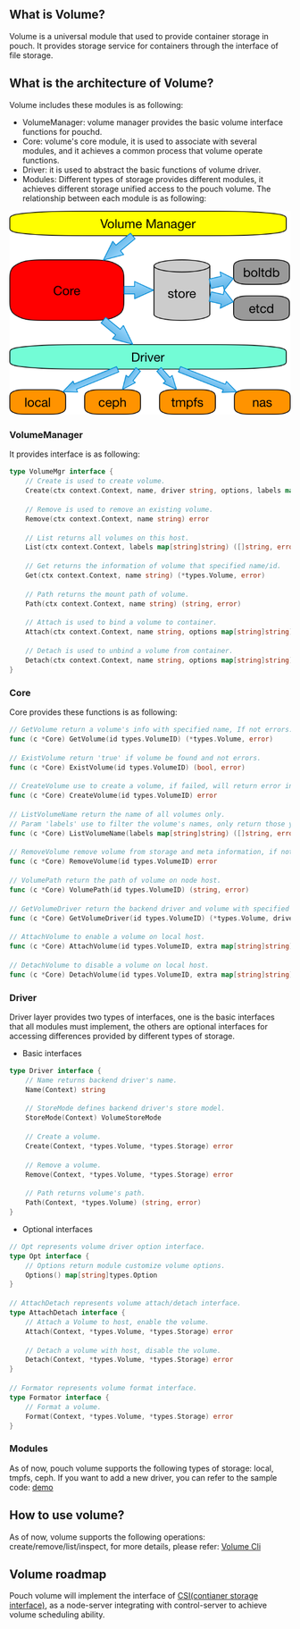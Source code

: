 ## What is Volume?
Volume is a universal module that used to provide container storage in pouch. It provides storage service for containers through the interface of file storage.
## What is the architecture of Volume?
Volume includes these modules is as following:
* VolumeManager: volume manager provides the basic volume interface functions for pouchd.
* Core: volume's core module, it is used to associate with several modules, and it achieves a common process that volume operate functions.
* Driver: it is used to abstract the basic functions of volume driver.
* Modules: Different types of storage provides different modules, it achieves different storage unified access to the pouch volume.
The relationship between each module is as following:

![pouch_volume_architecture | center | 710x515 ](../docs/static_files/pouch_volume_architecture.png)

### VolumeManager
It provides interface is as following:
```go
type VolumeMgr interface {
	// Create is used to create volume.
	Create(ctx context.Context, name, driver string, options, labels map[string]string) error

	// Remove is used to remove an existing volume.
	Remove(ctx context.Context, name string) error

	// List returns all volumes on this host.
	List(ctx context.Context, labels map[string]string) ([]string, error)

	// Get returns the information of volume that specified name/id.
	Get(ctx context.Context, name string) (*types.Volume, error)

	// Path returns the mount path of volume.
	Path(ctx context.Context, name string) (string, error)

	// Attach is used to bind a volume to container.
	Attach(ctx context.Context, name string, options map[string]string) (*types.Volume, error)

	// Detach is used to unbind a volume from container.
	Detach(ctx context.Context, name string, options map[string]string) (*types.Volume, error)
}
```
### Core
Core provides these functions is as following:
```go
// GetVolume return a volume's info with specified name, If not errors.
func (c *Core) GetVolume(id types.VolumeID) (*types.Volume, error)

// ExistVolume return 'true' if volume be found and not errors.
func (c *Core) ExistVolume(id types.VolumeID) (bool, error)

// CreateVolume use to create a volume, if failed, will return error info.
func (c *Core) CreateVolume(id types.VolumeID) error

// ListVolumeName return the name of all volumes only.
// Param 'labels' use to filter the volume's names, only return those you want.
func (c *Core) ListVolumeName(labels map[string]string) ([]string, error)

// RemoveVolume remove volume from storage and meta information, if not success return error.
func (c *Core) RemoveVolume(id types.VolumeID) error

// VolumePath return the path of volume on node host.
func (c *Core) VolumePath(id types.VolumeID) (string, error)

// GetVolumeDriver return the backend driver and volume with specified volume's id.
func (c *Core) GetVolumeDriver(id types.VolumeID) (*types.Volume, driver.Driver, error)

// AttachVolume to enable a volume on local host.
func (c *Core) AttachVolume(id types.VolumeID, extra map[string]string) (*types.Volume, error)

// DetachVolume to disable a volume on local host.
func (c *Core) DetachVolume(id types.VolumeID, extra map[string]string) (*types.Volume, error)
```
### Driver
Driver layer provides two types of interfaces, one is the basic interfaces that all modules must implement, the others are optional interfaces for accessing differences provided by different types of storage.
* Basic interfaces
```go
type Driver interface {
    // Name returns backend driver's name.
    Name(Context) string

    // StoreMode defines backend driver's store model.
    StoreMode(Context) VolumeStoreMode

    // Create a volume.
    Create(Context, *types.Volume, *types.Storage) error

    // Remove a volume.
    Remove(Context, *types.Volume, *types.Storage) error

    // Path returns volume's path.
    Path(Context, *types.Volume) (string, error)
}
```
* Optional interfaces
```go
// Opt represents volume driver option interface.
type Opt interface {
    // Options return module customize volume options.
    Options() map[string]types.Option
}

// AttachDetach represents volume attach/detach interface.
type AttachDetach interface {
    // Attach a Volume to host, enable the volume.
    Attach(Context, *types.Volume, *types.Storage) error

    // Detach a volume with host, disable the volume.
    Detach(Context, *types.Volume, *types.Storage) error
}

// Formator represents volume format interface.
type Formator interface {
    // Format a volume.
    Format(Context, *types.Volume, *types.Storage) error
}
```
### Modules
As of now, pouch volume supports the following types of storage: local, tmpfs, ceph. If you want to add a new driver, you can refer to the sample code: [demo](volume/examples/demo/demo.go)
## How to use volume?
As of now, volume supports the following operations: create/remove/list/inspect, for more details, please refer: [Volume Cli](docs/commandline/pouch_volume.md)
## Volume roadmap
Pouch volume will implement the interface of [CSI(contianer storage interface)](https://github.com/container-storage-interface/spec), as a node-server integrating with control-server to achieve volume scheduling ability.
